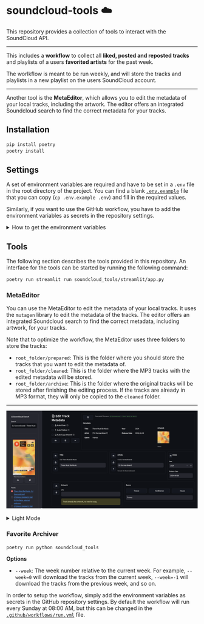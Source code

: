 # soundcloud-tools ☁️

This repository provides a collection of tools to interact with the SoundCloud API.

---

This includes a __workflow__ to collect all __liked, posted and reposted tracks__ and playlists of a users __favorited artists__ for the past week.

The worlkflow is meant to be run weekly, and will store the tracks and playlists in a new playlist on the users SoundCloud account.

---

Another tool is the __MetaEditor__, which allows you to edit the metadata of your local tracks, including the artwork. The editor offers an integrated Soundcloud search to find the correct metadata for your tracks.

## Installation

```bash
pip install poetry
poetry install
```


## Settings

A set of environment variables are required and have to be set in a `.env` file in the root directory of the project.
You can find a blank [`.env.example`](./.env.example) file that you can copy (`cp .env.example .env`) and fill in the required values.

Similarly, if you want to use the GitHub workflow, you have to add the environment variables as secrets in the repository settings.


<details>
<summary>How to get the environment variables</summary>


To get the first three variables, visit your SoundCloud profile, open up the developer tools menu and search for `tracks?representation` in the network tab. The `USER_ID` and `CLIENT_ID` can be found in the request url, and the `OAUTH_TOKEN` in the request headers.

![Network Tab](assets/network-1.png)
![Network Tab](assets/network-2.png)


The `DATADOME_CLIENTID` and `SC_A_ID` can be found similarly by creating a new playlist, and extracting that value from the request in the network tab.

</details>

## Tools

The following section describes the tools provided in this repository.
An interface for the tools can be started by running the following command:

```bash
poetry run streamlit run soundcloud_tools/streamlit/app.py   
```

### MetaEditor

You can use the MetaEditor to edit the metadata of your local tracks.
It uses the `mutagen` library to edit the metadata of the tracks.
The editor offers an integrated Soundcloud search to find the correct metadata, including artwork, for your tracks.

Note that to optimize the workflow, the MetaEditor uses three folders to store the tracks:

- `root_folder/prepared`: This is the folder where you should store the tracks that you want to edit the metadata of.
- `root_folder/cleaned`: This is the folder where the MP3 tracks with the edited metadata will be stored.
- `root_folder/archive`: This is the folder where the original tracks will be stored after finishing the editing process. If the tracks are already in MP3 format, they will only be copied to the `cleaned` folder.

---

![Meta Editor](assets/meta-editor-dark.png)

<details>
<summary>Light Mode</summary>

![Meta Editor](assets/meta-editor-light.png)

</details>

### Favorite Archiver

```bash
poetry run python soundcloud_tools
```

__Options__

- `--week`: The week number relative to the current week. For example, `--week=0` will download the tracks from the current week, `--week=-1` will download the tracks from the previous week, and so on.


In order to setup the workflow, simply add the environment variables as secrets in the GitHub repository settings. By default the workflow will run every Sunday at 08:00 AM, but this can be changed in the [`.github/workflows/run.yml`](.github/workflows/run.yml) file.

